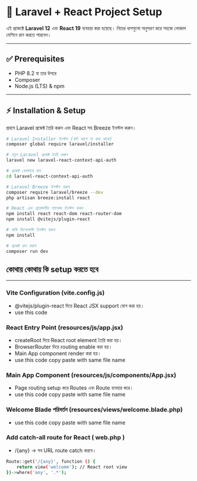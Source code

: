 # 🚀 Laravel + React Project Setup

এই প্রজেক্টে **Laravel 12** এবং **React 19** ব্যবহার করা হয়েছে। নিচের ধাপগুলো অনুসরণ করে সহজে লোকাল মেশিনে রান করতে পারবেন।  

---

## ✅ Prerequisites
- PHP 8.2 বা তার উপরে
- Composer
- Node.js (LTS) & npm

---

## ⚡ Installation & Setup

প্রথমে Laravel প্রজেক্ট তৈরি করুন এবং React সহ Breeze ইনস্টল করুন।  

```bash
# Laravel Installer ইনস্টল (যদি আগে না করা থাকে)
composer global require laravel/installer

# নতুন Laravel প্রজেক্ট তৈরি করুন
laravel new laravel-react-context-api-auth

# প্রজেক্ট ফোল্ডারে যান
cd laravel-react-context-api-auth

# Laravel Breeze ইনস্টল করুন
composer require laravel/breeze --dev
php artisan breeze:install react

# React এবং প্রয়োজনীয় প্যাকেজ ইনস্টল করুন
npm install react react-dom react-router-dom
npm install @vitejs/plugin-react

# বাকি ডিপেন্ডেন্সি ইনস্টল করুন
npm install

# প্রজেক্ট রান করুন
composer run dev

```


## কোথায় কোথায় কি setup করতে হবে
---

### Vite Configuration (vite.config.js)
- @vitejs/plugin-react দিয়ে React JSX support যোগ করা হয়।
- use this code

### React Entry Point (resources/js/app.jsx)
- createRoot দিয়ে React root element তৈরি করা হয়।
- BrowserRouter দিয়ে routing enable করা হয়।
- Main App component render করা হয়।
- use this code copy paste with same file name

### Main App Component (resources/js/components/App.jsx)
- Page routing setup করে Routes এবং Route ব্যবহার করে।
- use this code copy paste with same file name

### Welcome Blade পরিবর্তন (resources/views/welcome.blade.php)
- use this code copy paste with same file name

### Add catch-all route for React ( web.php )
- /{any} → সব URL route catch করবে।
```bash
Route::get('/{any}', function () {
    return view('welcome'); // React root view
})->where('any', '.*');
```